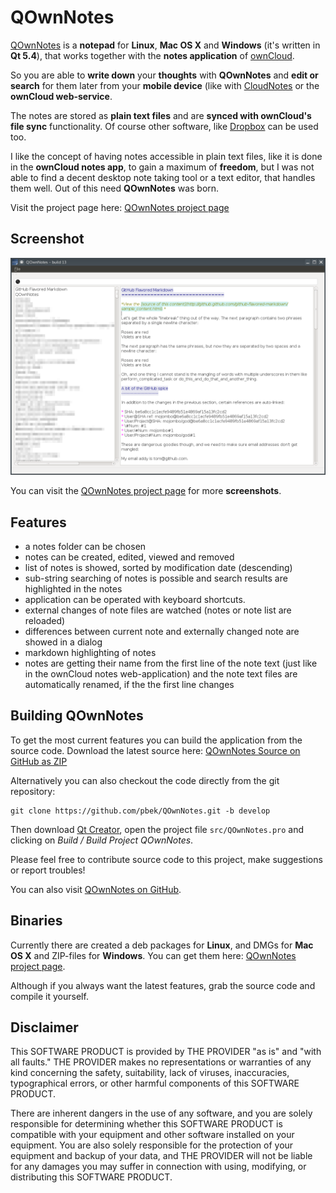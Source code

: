 # QOwnNotes
 
[QOwnNotes](http://www.bekerle.com/QOwnNotes) is a **notepad**  for **Linux**, **Mac OS X** and **Windows** (it's written in **Qt 5.4**), that works together with the **notes application** of [ownCloud](http://owncloud.org/).

So you are able to **write down** your **thoughts** with **QOwnNotes** and **edit or search** for them later from your **mobile device** (like with [CloudNotes](http://peterandlinda.com/cloudnotes/) or the **ownCloud web-service**.

The notes are stored as **plain text files** and are **synced with ownCloud's file sync** functionality. Of course other software, like [Dropbox](https://www.dropbox.com) can be used too.

I like the concept of having notes accessible in plain text files, like it is done in the **ownCloud notes app**, to gain a maximum of **freedom**, but I was not able to find a decent desktop note taking tool or a text editor, that handles them well. Out of this need **QOwnNotes** was born.

Visit the project page here: [QOwnNotes project page](http://www.bekerle.com/QOwnNotes)

## Screenshot
![Screenhot](screenshot.png)

You can visit the [QOwnNotes project page](http://www.bekerle.com/QOwnNotes) for more **screenshots**.

## Features
- a notes folder can be chosen
- notes can be created, edited, viewed and removed
- list of notes is showed, sorted by modification date (descending)
- sub-string searching of notes is possible and search results are highlighted in the notes
- application can be operated with keyboard shortcuts.
- external changes of note files are watched (notes or note list are reloaded)
- differences between current note and externally changed note are showed in a dialog
- markdown highlighting of notes
- notes are getting their name from the first line of the note text (just like in the ownCloud notes web-application) and the note text files are automatically renamed, if the the first line changes

## Building QOwnNotes
To get the most current features you can build the application from the source code. Download the latest source here: [QOwnNotes Source on GitHub as ZIP](https://github.com/pbek/QOwnNotes/archive/develop.zip)

Alternatively you can also checkout the code directly from the git repository:

```shell
git clone https://github.com/pbek/QOwnNotes.git -b develop
```

Then download [Qt Creator](http://www.qt.io/download-open-source), open the project file `src/QOwnNotes.pro` and clicking on *Build / Build Project QOwnNotes*.

Please feel free to contribute source code to this project, make suggestions or report troubles!

You can also visit [QOwnNotes on GitHub](https://github.com/pbek/QOwnNotes).

## Binaries
Currently there are created a deb packages for **Linux**, and DMGs for **Mac OS X** and ZIP-files for **Windows**. You can get them here: [QOwnNotes project page](http://www.bekerle.com/QOwnNotes).

Although if you always want the latest features, grab the source code and compile it yourself.

## Disclaimer
This SOFTWARE PRODUCT is provided by THE PROVIDER "as is" and "with all faults." THE PROVIDER makes no representations or warranties of any kind concerning the safety, suitability, lack of viruses, inaccuracies, typographical errors, or other harmful components of this SOFTWARE PRODUCT. 

There are inherent dangers in the use of any software, and you are solely responsible for determining whether this SOFTWARE PRODUCT is compatible with your equipment and other software installed on your equipment. You are also solely responsible for the protection of your equipment and backup of your data, and THE PROVIDER will not be liable for any damages you may suffer in connection with using, modifying, or distributing this SOFTWARE PRODUCT.
